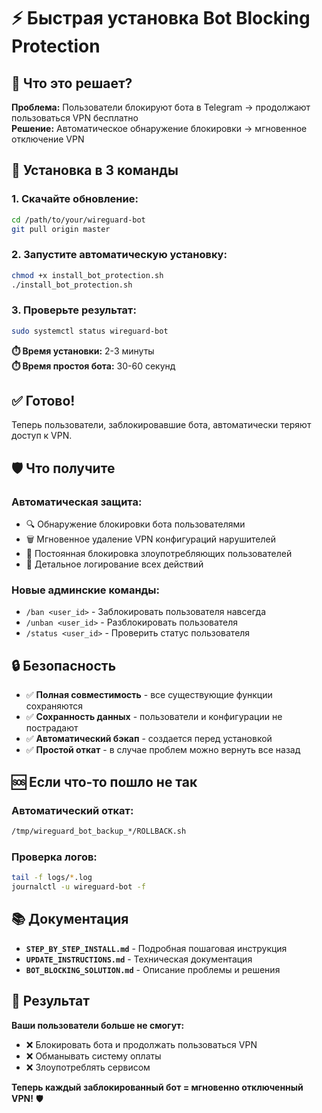 # ⚡ Быстрая установка Bot Blocking Protection

## 🎯 Что это решает?

**Проблема:** Пользователи блокируют бота в Telegram → продолжают пользоваться VPN бесплатно  
**Решение:** Автоматическое обнаружение блокировки → мгновенное отключение VPN

## 🚀 Установка в 3 команды

### 1. Скачайте обновление:
```bash
cd /path/to/your/wireguard-bot
git pull origin master
```

### 2. Запустите автоматическую установку:
```bash
chmod +x install_bot_protection.sh
./install_bot_protection.sh
```

### 3. Проверьте результат:
```bash
sudo systemctl status wireguard-bot
```

**⏱️ Время установки:** 2-3 минуты  
**⏱️ Время простоя бота:** 30-60 секунд

## ✅ Готово!

Теперь пользователи, заблокировавшие бота, автоматически теряют доступ к VPN.

## 🛡️ Что получите

### Автоматическая защита:
- 🔍 Обнаружение блокировки бота пользователями
- 🗑️ Мгновенное удаление VPN конфигураций нарушителей
- 🚫 Постоянная блокировка злоупотребляющих пользователей
- 📝 Детальное логирование всех действий

### Новые админские команды:
- `/ban <user_id>` - Заблокировать пользователя навсегда
- `/unban <user_id>` - Разблокировать пользователя
- `/status <user_id>` - Проверить статус пользователя

## 🔒 Безопасность

- ✅ **Полная совместимость** - все существующие функции сохраняются
- ✅ **Сохранность данных** - пользователи и конфигурации не пострадают
- ✅ **Автоматический бэкап** - создается перед установкой
- ✅ **Простой откат** - в случае проблем можно вернуть все назад

## 🆘 Если что-то пошло не так

### Автоматический откат:
```bash
/tmp/wireguard_bot_backup_*/ROLLBACK.sh
```

### Проверка логов:
```bash
tail -f logs/*.log
journalctl -u wireguard-bot -f
```

## 📚 Документация

- **`STEP_BY_STEP_INSTALL.md`** - Подробная пошаговая инструкция
- **`UPDATE_INSTRUCTIONS.md`** - Техническая документация
- **`BOT_BLOCKING_SOLUTION.md`** - Описание проблемы и решения

## 🎉 Результат

**Ваши пользователи больше не смогут:**
- ❌ Блокировать бота и продолжать пользоваться VPN
- ❌ Обманывать систему оплаты
- ❌ Злоупотреблять сервисом

**Теперь каждый заблокированный бот = мгновенно отключенный VPN!** 🛡️